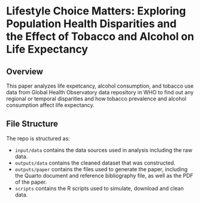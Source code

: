 # Lifestyle Choice Matters: Exploring Population Health Disparities and the Effect of Tobacco and Alcohol on Life Expectancy

## Overview

This paper analyzes life expetcancy, alcohol consumption, and tobacco use data from Global Health Observatory data repository in WHO to find out any regional or temporal disparities and how tobacco prevalence and alcohol consumption affect life expectancy.


## File Structure

The repo is structured as:

-   `input/data` contains the data sources used in analysis including the raw data.
-   `outputs/data` contains the cleaned dataset that was constructed.
-   `outputs/paper` contains the files used to generate the paper, including the Quarto document and reference bibliography file, as well as the PDF of the paper. 
-   `scripts` contains the R scripts used to simulate, download and clean data.
